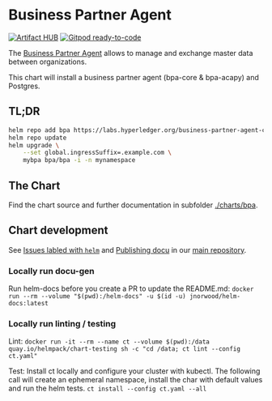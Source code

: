 # Business Partner Agent

[![Artifact HUB](https://img.shields.io/endpoint?url=https://artifacthub.io/badge/repository/business-partner-agent)](https://artifacthub.io/packages/search?repo=business-partner-agent)
[![Gitpod ready-to-code](https://img.shields.io/badge/Gitpod-ready--to--code-908a85?logo=gitpod)](https://gitpod.io/#https://github.com/hyperledger-labs/business-partner-agent-chart)

The [Business Partner Agent](https://github.com/hyperledger-labs/business-partner-agent/) allows to manage and exchange master data between organizations.

This chart will install a business partner agent (bpa-core & bpa-acapy) and Postgres.

## TL;DR

```sh
helm repo add bpa https://labs.hyperledger.org/business-partner-agent-chart/
helm repo update
helm upgrade \
	--set global.ingressSuffix=.example.com \
   	mybpa bpa/bpa -i -n mynamespace
```

## The Chart

Find the chart source and further documentation in subfolder [./charts/bpa](./charts/bpa).

## Chart development

See [Issues labled with `helm`](https://github.com/hyperledger-labs/business-partner-agent/labels/helm) and [Publishing docu](https://github.com/hyperledger-labs/business-partner-agent/blob/master/PUBLISHING.md) in our [main repository](https://github.com/hyperledger-labs/business-partner-agent/).

### Locally run docu-gen 

Run helm-docs before you create a PR to update the README.md:
`docker run --rm --volume "$(pwd):/helm-docs" -u $(id -u) jnorwood/helm-docs:latest`

### Locally run linting / testing

Lint:
`docker run -it --rm --name ct --volume $(pwd):/data quay.io/helmpack/chart-testing sh -c "cd /data; ct lint --config ct.yaml"`

Test:
Install ct locally and configure your cluster with kubectl.
The following call will create an ephemeral namespace, install the char with default values and run the helm tests.
`ct install --config ct.yaml --all`
